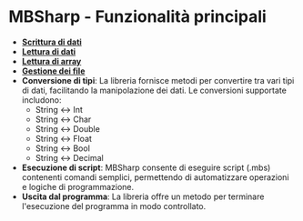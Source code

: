 # MBSharp - Funzionalità principali

- [**Scrittura di dati**](ScritDati/ScritturaDati.md)
- [**Lettura di dati**](LetDati/LetturaDati.md)
- [**Lettura di array**](LetArray/LetturaArray.md)
- [**Gestione dei file**](GestFile/GestioneFile.md)
- **Conversione di tipi**: La libreria fornisce metodi per convertire tra vari tipi di dati, facilitando la manipolazione dei dati. Le conversioni supportate includono:
  - String ↔ Int
  - String ↔ Char
  - String ↔ Double
  - String ↔ Float
  - String ↔ Bool
  - String ↔ Decimal
- **Esecuzione di script**: MBSharp consente di eseguire script (.mbs) contenenti comandi semplici, permettendo di automatizzare operazioni e logiche di programmazione.
- **Uscita dal programma**: La libreria offre un metodo per terminare l'esecuzione del programma in modo controllato.